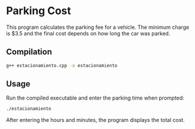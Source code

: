 # Parking Cost
This program calculates the parking fee for a vehicle. The minimum charge is $3.5 and the final cost depends on how long the car was parked.

## Compilation
```bash
g++ estacionamiento.cpp -o estacionamiento
```

## Usage
Run the compiled executable and enter the parking time when prompted:

```bash
./estacionamiento
```

After entering the hours and minutes, the program displays the total cost.
